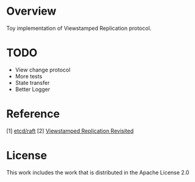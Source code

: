 # Overview
Toy implementation of Viewstamped Replication protocol.  

# TODO

* View change protocol
* More tests
* State transfer
* Better Logger

# Reference
[1] [etcd/raft](https://github.com/etcd/raft)
[2] [Viewstamped Replication Revisited](http://pmg.csail.mit.edu/papers/vr-revisited.pdf)

# License
This work includes the work that is distributed in the Apache License 2.0

